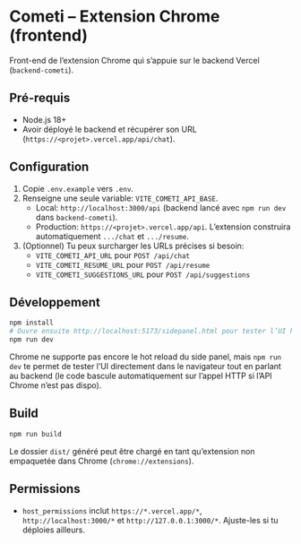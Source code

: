 # Cometi – Extension Chrome (frontend)

Front-end de l’extension Chrome qui s’appuie sur le backend Vercel (`backend-cometi`).

## Pré-requis

- Node.js 18+
- Avoir déployé le backend et récupérer son URL (`https://<projet>.vercel.app/api/chat`).

## Configuration

1. Copie `.env.example` vers `.env`.
2. Renseigne une seule variable: `VITE_COMETI_API_BASE`.
   - Local: `http://localhost:3000/api` (backend lancé avec `npm run dev` dans `backend-cometi`).
   - Production: `https://<projet>.vercel.app/api`.
   L’extension construira automatiquement `.../chat` et `.../resume`.
3. (Optionnel) Tu peux surcharger les URLs précises si besoin:
   - `VITE_COMETI_API_URL` pour `POST /api/chat`
   - `VITE_COMETI_RESUME_URL` pour `POST /api/resume`
   - `VITE_COMETI_SUGGESTIONS_URL` pour `POST /api/suggestions`

## Développement

```bash
npm install
# Ouvre ensuite http://localhost:5173/sidepanel.html pour tester l’UI hors extension.
npm run dev
```

Chrome ne supporte pas encore le hot reload du side panel, mais `npm run dev` te permet de tester l’UI directement dans le navigateur tout en parlant au backend (le code bascule automatiquement sur l’appel HTTP si l’API Chrome n’est pas dispo).

## Build

```bash
npm run build
```

Le dossier `dist/` généré peut être chargé en tant qu’extension non empaquetée dans Chrome (`chrome://extensions`).

## Permissions

- `host_permissions` inclut `https://*.vercel.app/*`, `http://localhost:3000/*` et `http://127.0.0.1:3000/*`. Ajuste-les si tu déploies ailleurs.
